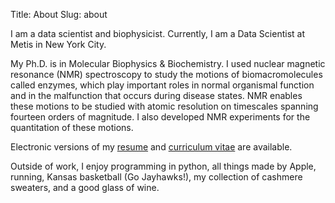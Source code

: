 Title: About
Slug: about

I am a data scientist and biophysicist. Currently, I am a Data Scientist at Metis in New York City. 

My Ph.D. is in Molecular Biophysics & Biochemistry. I used nuclear magnetic resonance (NMR) spectroscopy to study the motions of biomacromolecules called enzymes, which play important roles in normal organismal function and in the malfunction that occurs during disease states. NMR enables these motions to be studied with atomic resolution on timescales spanning fourteen orders of magnitude. I also developed NMR experiments for the quantitation of these motions.

Electronic versions of my [resume](http://link.mlgill.co/Resume_MichelleGill.pdf) and [curriculum vitae](http://cv.michellelynngill.com) are available.

Outside of work, I enjoy programming in python, all things made by Apple, running, Kansas basketball (Go Jayhawks!), my collection of cashmere sweaters, and a good glass of wine.
